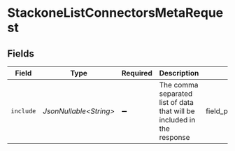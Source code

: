 # StackoneListConnectorsMetaRequest


## Fields

| Field                                                                  | Type                                                                   | Required                                                               | Description                                                            | Example                                                                |
| ---------------------------------------------------------------------- | ---------------------------------------------------------------------- | ---------------------------------------------------------------------- | ---------------------------------------------------------------------- | ---------------------------------------------------------------------- |
| `include`                                                              | *JsonNullable\<String>*                                                | :heavy_minus_sign:                                                     | The comma separated list of data that will be included in the response | field_path,unmapped_fields,resources,inactive,webhooks,static_fields   |